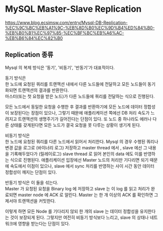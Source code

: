 # MySQL Master-Slave Replication

https://www.blog.ecsimsw.com/entry/Mysql-DB-Replication-%EC%9C%BC%EB%A1%9C-%EB%8D%B0%EC%9D%B4%ED%84%B0-%EB%B0%B1%EC%97%85-%EC%BF%BC%EB%A6%AC-%EB%B6%84%EC%82%B0

## Replication 종류

Mysql 의 복제 방식은 '동기', '비동기', '반동기'가 대표적이다.

동기 방식은  
한 노드에 요청된 쿼리를 트랜잭션 내에서 다른 노드들에 전달하고 모든 노드들이 동기화되면 트랜잭션의 결과를 반환한다.  
마스터(또는 첫 요청을 받은 노드)가 다른 노드들에 쿼리를 전달하는 식으로 진행된다.

모든 노드에서 동일한 요청을 수행한 후 결과를 반환하기에 모든 노드에 데이터 정합성이 보장된다는 장점이 있으나, 그렇기 때문에 애플리케이션 쪽에선 DB 처리 속도가 느려지고 트랜잭션의 생명주기가 길어진다는 단점이 있다. 또 노드 중 하나라도 에러나 다른 상태를 갖게된다면 모든 노드가 결국 요청을 못 다루는 상황이 생기게 된다.

비동기 방식은  
한 노드에 요청된 쿼리를 다른 노드에서 읽어서 처리한다. Mysql 의 경우 수행된 쿼리나 변경 값을 로그로 (바이너리 로그) 저장하고 master thread 에서 , slave 에선 그 내용을 기록해두었다가 (릴레이로그) slave thread 로 읽어 본인의 data 에도 이를 반영하는 식으로 진행된다. 애플리케이션 입장에선 Master 노드의 처리만 기다리면 되기 때문에 속도에서 이점이 있으나, slave 에서 sync 처리를 반영하는 사이 시간 동안 데이터 정합성이 깨지는 단점이 있다.

반동기 방식은 이 둘을 섞는다.  
Master 가 요청된 요청을 Binary log 에 저장하고 slave 는 이 log 를 읽고 처리가 완료되면 master node 에 ACK 로 알린다. Master 는 한 개 이상의 ACK 를 확인하면 그제서야 트랜잭션을 커밋한다.

이렇게 하면 모든 Node 를 기다리지 않되 한 개의 slave 는 데이터 정합성을 유지한다는 것이 보장되게 된다. 그렇지만 여전히 비동기 방식보다 느리고, slave 의 상태나 네트워크에 영향을 받는다는 단점이 있다.
